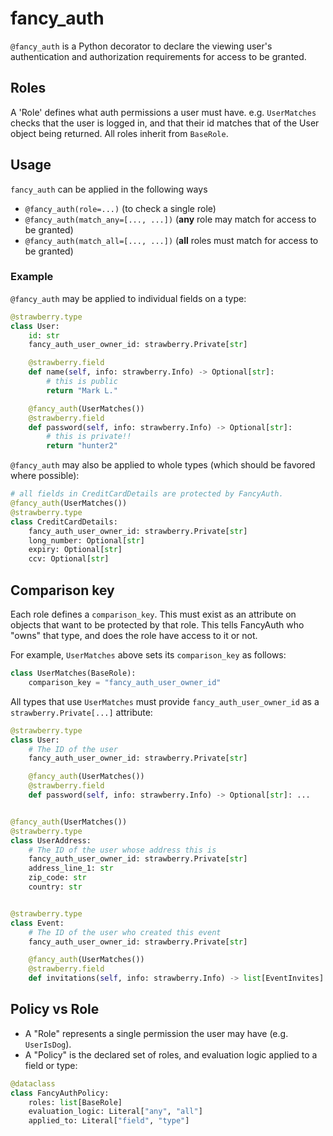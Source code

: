 # fancy_auth

`@fancy_auth` is a Python decorator to declare the viewing user's authentication and authorization requirements for access to be granted.

## Roles

A 'Role' defines what auth permissions a user must have. e.g. `UserMatches` checks that the user is logged in, and that their id matches that of the User object being returned. All roles inherit from `BaseRole`.

## Usage

`fancy_auth` can be applied in the following ways

- `@fancy_auth(role=...)` (to check a single role)
- `@fancy_auth(match_any=[..., ...])` (**any** role may match for access to be granted)
- `@fancy_auth(match_all=[..., ...])` (**all** roles must match for access to be granted)

### Example

`@fancy_auth` may be applied to individual fields on a type:

```python
@strawberry.type
class User:
    id: str
    fancy_auth_user_owner_id: strawberry.Private[str]

    @strawberry.field
    def name(self, info: strawberry.Info) -> Optional[str]:
        # this is public
        return "Mark L."

    @fancy_auth(UserMatches())
    @strawberry.field
    def password(self, info: strawberry.Info) -> Optional[str]:
        # this is private!!
        return "hunter2"
```

`@fancy_auth` may also be applied to whole types (which should be favored where possible):

```python
# all fields in CreditCardDetails are protected by FancyAuth.
@fancy_auth(UserMatches())
@strawberry.type
class CreditCardDetails:
    fancy_auth_user_owner_id: strawberry.Private[str]
    long_number: Optional[str]
    expiry: Optional[str]
    ccv: Optional[str]
```

## Comparison key

Each role defines a `comparison_key`. This must exist as an attribute on objects that want to be protected by that role. This tells FancyAuth who "owns" that type, and does the role have access to it or not.

For example, `UserMatches` above sets its `comparison_key` as follows:

```python
class UserMatches(BaseRole):
    comparison_key = "fancy_auth_user_owner_id"
```

All types that use `UserMatches` must provide `fancy_auth_user_owner_id` as a `strawberry.Private[...]` attribute:

```python
@strawberry.type
class User:
    # The ID of the user
    fancy_auth_user_owner_id: strawberry.Private[str]

    @fancy_auth(UserMatches())
    @strawberry.field
    def password(self, info: strawberry.Info) -> Optional[str]: ...


@fancy_auth(UserMatches())
@strawberry.type
class UserAddress:
    # The ID of the user whose address this is
    fancy_auth_user_owner_id: strawberry.Private[str]
    address_line_1: str
    zip_code: str
    country: str


@strawberry.type
class Event:
    # The ID of the user who created this event
    fancy_auth_user_owner_id: strawberry.Private[str]

    @fancy_auth(UserMatches())
    @strawberry.field
    def invitations(self, info: strawberry.Info) -> list[EventInvites]: ...
```

## Policy vs Role

- A "Role" represents a single permission the user may have (e.g. `UserIsDog`).
- A "Policy" is the declared set of roles, and evaluation logic applied to a field or type:

```python
@dataclass
class FancyAuthPolicy:
    roles: list[BaseRole]
    evaluation_logic: Literal["any", "all"]
    applied_to: Literal["field", "type"]
```
